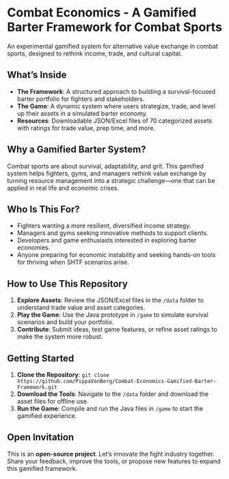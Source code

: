 # Combat Economics - A Gamified Barter Framework for Combat Sports

An experimental gamified system for alternative value exchange in combat sports, designed to rethink income, trade, and cultural capital.

## What’s Inside
- **The Framework**: A structured approach to building a survival-focused barter portfolio for fighters and stakeholders.
- **The Game**: A dynamic system where users strategize, trade, and level up their assets in a simulated barter economy.
- **Resources**: Downloadable JSON/Excel files of 70 categorized assets with ratings for trade value, prep time, and more.

## Why a Gamified Barter System?
Combat sports are about survival, adaptability, and grit. This gamified system helps fighters, gyms, and managers rethink value exchange by turning resource management into a strategic challenge—one that can be applied in real life and economic crises.

## Who Is This For?
- Fighters wanting a more resilient, diversified income strategy.
- Managers and gyms seeking innovative methods to support clients.
- Developers and game enthusiasts interested in exploring barter economies.
- Anyone preparing for economic instability and seeking hands-on tools for thriving when SHTF scenarios arise.

## How to Use This Repository
1. **Explore Assets**: Review the JSON/Excel files in the `/data` folder to understand trade value and asset categories.
2. **Play the Game**: Use the Java prototype in `/game` to simulate survival scenarios and build your portfolio.
3. **Contribute**: Submit ideas, test game features, or refine asset ratings to make the system more robust.

## Getting Started
1. **Clone the Repository**: `git clone https://github.com/PippaVonBerg/Combat-Economics-Gamified-Barter-Framework.git`
2. **Download the Tools**: Navigate to the `/data` folder and download the asset files for offline use.
3. **Run the Game**: Compile and run the Java files in `/game` to start the gamified experience.

## Open Invitation
This is an **open-source project**. Let’s innovate the fight industry together. Share your feedback, improve the tools, or propose new features to expand this gamified framework.



